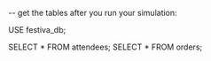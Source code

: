 -- get the tables after you run your simulation:

USE festiva_db;

SELECT * FROM attendees; 
SELECT * FROM orders;


